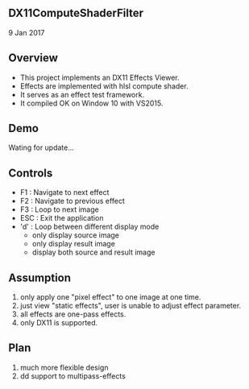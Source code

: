 ## DX11ComputeShaderFilter


9 Jan 2017 


## Overview

- This project implements an DX11 Effects Viewer.
- Effects are implemented with hlsl compute shader.
- It serves as an effect test framework.
- It compiled OK on Window 10 with VS2015.

## Demo

Wating for update...


## Controls

- F1  : Navigate to next effect
- F2  : Navigate to previous effect
- F3  : Loop to next image
- ESC : Exit the application
- 'd' : Loop between different display mode
  - only display source image
  - only display result image
  - display both source and result image
  
## Assumption 
1. only apply one "pixel effect" to one image at one time.
1. just view "static effects", user is unable to adjust effect parameter.
1. all effects are one-pass effects. 
1. only DX11 is supported. 


## Plan 
1. much more flexible design
1. dd support to multipass-effects 
